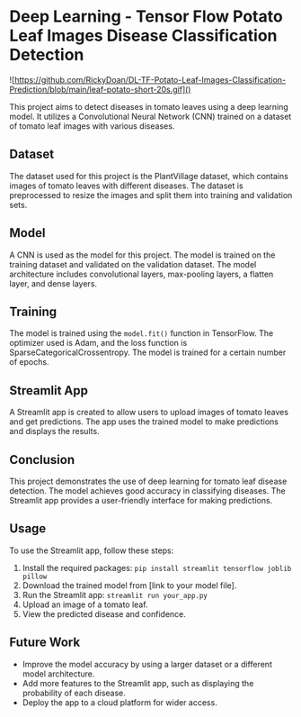 # Deep Learning - Tensor Flow Potato Leaf Images Disease Classification Detection
![https://github.com/RickyDoan/DL-TF-Potato-Leaf-Images-Classification-Prediction/blob/main/leaf-potato-short-20s.gif]()

This project aims to detect diseases in tomato leaves using a deep learning model. It utilizes a Convolutional Neural Network (CNN) trained on a dataset of tomato leaf images with various diseases.

## Dataset

The dataset used for this project is the PlantVillage dataset, which contains images of tomato leaves with different diseases. The dataset is preprocessed to resize the images and split them into training and validation sets.

## Model

A CNN is used as the model for this project. The model is trained on the training dataset and validated on the validation dataset. The model architecture includes convolutional layers, max-pooling layers, a flatten layer, and dense layers.

## Training

The model is trained using the `model.fit()` function in TensorFlow. The optimizer used is Adam, and the loss function is SparseCategoricalCrossentropy. The model is trained for a certain number of epochs.

## Streamlit App

A Streamlit app is created to allow users to upload images of tomato leaves and get predictions. The app uses the trained model to make predictions and displays the results.

## Conclusion

This project demonstrates the use of deep learning for tomato leaf disease detection. The model achieves good accuracy in classifying diseases. The Streamlit app provides a user-friendly interface for making predictions.

## Usage

To use the Streamlit app, follow these steps:

1. Install the required packages: `pip install streamlit tensorflow joblib pillow`
2. Download the trained model from [link to your model file].
3. Run the Streamlit app: `streamlit run your_app.py`
4. Upload an image of a tomato leaf.
5. View the predicted disease and confidence.

## Future Work

- Improve the model accuracy by using a larger dataset or a different model architecture.
- Add more features to the Streamlit app, such as displaying the probability of each disease.
- Deploy the app to a cloud platform for wider access.
